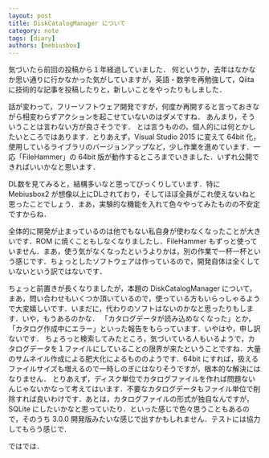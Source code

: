 ```yaml
---
layout: post
title: DiskCatalogManager について
category: note
tags: [diary]
authors: [mebiusbox]
---
```


気づいたら前回の投稿から１年経過していました．
何というか，去年はなかなか思い通りに行かなかった気がしていますが，英語・数学を再勉強して，Qiita 
に技術的な記事を投稿したりと，新しいことをやったりもしました．

話が変わって，フリーソフトウェア開発ですが，何度か再開すると言っておきながら相変わらずアクションを起こせていないのはダメですね．
あんまり，そういうことは言わない方が良さそうです．
とは言うものの，個人的には何とかしたいところではあります．とりあえず，Visual Studio 2015 に変えて 64bit 化，使用しているライブラリのバージョンアップなど，少し作業を進めています．一応「FileHammer」の 64bit 版が動作するところまでいきました．いずれ公開できればいいかなと思います．

DL数を見てみると，結構多いなと思ってびっくりしています．特に Mebiusbox2 が想像以上にDLされており，そしてほぼ全員がこれ使えないねと思ったことでしょう．まあ，実験的な機能を入れて色々やってみたものの不安定ですからね．

全体的に開発が止まっているのは他でもない私自身が使わなくなったことが大きいです．ROM に焼くこともしなくなりましたし．FileHammer もずっと使っていません．まあ，使う気がなくなったというよりかは，別の作業で一杯一杯という感じです．ちょっとしたソフトウェアは作っているので，開発自体は全くしていないという訳ではないです．

ちょっと前置きが長くなりましたが，本題の DiskCatalogManager について，まあ，問い合わせもいくつか頂いているので，使っている方もいらっしゃるようで大変嬉しいです．いまだに，代わりのソフトはないのかなと思ったりもします．いや，もうあるのかな．
「カタログデータが読み込めなくなった」とか，「カタログ作成中にエラー」といった報告をもらっています．いやはや，申し訳ないです．
ちょろっと検索してみたところ，気づいている人もいるようで，カタログデータを１ファイルにしていることの限界が来たということですね．大量のサムネイル作成による肥大化によるもののようです．64bit にすれば，扱えるファイルサイズも増えるので一時しのぎにはなりそうですが，根本的な解決にはなりません．
とりあえず，ディスク単位でカタログファイルを作れば問題ないんじゃないかなって考えてはいます．不要なカタログデータもファイル単位で削除すれば良いわけです．あとは，カタログファイルの形式が独自なんですが，SQLite にしたいかなと思っていたり．といった感じで色々思うこともあるので，そのうち 3.0.0 開発版みたいな感じで出すかもしれません．テストには協力してもらう感じで．

ではでは．